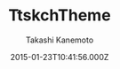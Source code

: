 ---
title: TtskchTheme
github: https://github.com/ttskch/jekyll-ttskch-theme
demo: https://ttskch.github.io/jekyll-ttskch-theme/
author: Takashi Kanemoto
ssg:
  - Jekyll
cms:
  - No Cms
date: 2015-01-23T10:41:56.000Z
description: A simple and customizable theme for Jekyll.
stale: true
---